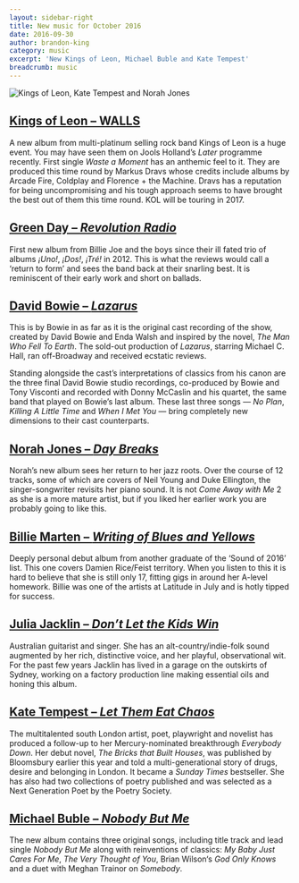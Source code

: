 ```yaml
---
layout: sidebar-right
title: New music for October 2016
date: 2016-09-30
author: brandon-king
category: music
excerpt: 'New Kings of Leon, Michael Buble and Kate Tempest'
breadcrumb: music
---
```


![Kings of Leon, Kate Tempest and Norah Jones](/images/featured/featured-october-music.jpg)

<h2><a href="https://suffolk.spydus.co.uk/cgi-bin/spydus.exe/ENQ/OPAC/BIBENQ/22712774?QRY=CTIBIB%3C%20IRN(23931690)&QRYTEXT=Walls%20%5Bsound%20recording%5D">Kings of Leon – </cite>WALLS</cite></a></h2>

A new album from multi-platinum selling rock band Kings of Leon is a huge event. You may have seen them on Jools Holland’s <cite>Later</cite> programme recently. First single <cite>Waste a Moment</cite> has an anthemic feel to it. They are produced this time round by Markus Dravs whose credits include albums by Arcade Fire, Coldplay and Florence + the Machine. Dravs has a reputation for being uncompromising and his tough approach seems to have brought the best out of them this time round. KOL will be touring in 2017.

<h2><a href="https://suffolk.spydus.co.uk/cgi-bin/spydus.exe/ENQ/OPAC/BIBENQ/20588885?QRY=CTIBIB%3C%20IRN(67689218)&QRYTEXT=Revolution%20radio%20%5Bsound%20recording%5D">Green Day – <cite>Revolution Radio</cite></a></h2>

First new album from Billie Joe and the boys since their ill fated trio of albums <cite>¡Uno!</cite>, <cite>¡Dos!</cite>, <cite>¡Tré!</cite> in 2012. This is what the reviews would call a ‘return to form’ and sees the band back at their snarling best. It is reminiscent of their early work and short on ballads.

<h2><a href="https://suffolk.spydus.co.uk/cgi-bin/spydus.exe/ENQ/OPAC/BIBENQ/22715756?QRY=CTIBIB%3C%20IRN(20511185)&QRYTEXT=Lazarus%20%5Bsound%20recording%5D">David Bowie – <cite>Lazarus</cite></a></h2>

This is by Bowie in as far as it is the original cast recording of the show, created by David Bowie and Enda Walsh and inspired by the novel, <cite>The Man Who Fell To Earth</cite>. The sold-out production of <cite>Lazarus</cite>, starring Michael C. Hall, ran off-Broadway and received ecstatic reviews.

Standing alongside the cast’s interpretations of classics from his canon are the three final David Bowie studio recordings, co-produced by Bowie and Tony Visconti and recorded with Donny McCaslin and his quartet, the same band that played on Bowie’s last album. These last three songs — <cite>No Plan</cite>, <cite>Killing A Little Time</cite> and <cite>When I Met You</cite> — bring completely new dimensions to their cast counterparts.


<h2><a href="https://suffolk.spydus.co.uk/cgi-bin/spydus.exe/ENQ/OPAC/BIBENQ/20590061?QRY=CTIBIB%3C%20IRN(67407012)&QRYTEXT=Day%20breaks%20%5Bsound%20recording%5D">Norah Jones – <cite>Day Breaks</cite></a></h2>

Norah’s new album sees her return to her jazz roots. Over the course of 12 tracks, some of which are covers of Neil Young and Duke Ellington, the singer-songwriter revisits her piano sound. It is not <cite>Come Away with Me</cite> 2 as she is a more mature artist, but if you liked her earlier work you are probably going to like this.

<h2><a href="https://suffolk.spydus.co.uk/cgi-bin/spydus.exe/ENQ/OPAC/BIBENQ/20606890?QRY=CTIBIB%3C%20IRN(67088040)&QRYTEXT=Writing%20of%20blues%20and%20yellows%20%5Bsound%20recording%5D">Billie Marten – <cite>Writing of Blues and Yellows</cite></a></h2>

Deeply personal debut album from another graduate of the ‘Sound of 2016’ list. This one covers Damien Rice/Feist territory. When you listen to this it is hard to believe that she is still only 17, fitting gigs in around her A-level homework. Billie was one of the artists at Latitude in July and is hotly tipped for success.

<h2><a href="https://suffolk.spydus.co.uk/cgi-bin/spydus.exe/ENQ/OPAC/BIBENQ/20676929?QRY=CTIBIB%3C%20IRN(66833144)&QRYTEXT=Don%27t%20let%20the%20kids%20win%20%5Bsound%20recording%5D">Julia Jacklin – <cite>Don’t Let the Kids Win</cite></a></h2>

Australian guitarist and singer. She has an alt-country/indie-folk sound augmented by her rich, distinctive voice, and her playful, observational wit. For the past few years Jacklin has lived in a garage on the outskirts of Sydney, working on a factory production line making essential oils and honing this album.

<h2><a href="https://suffolk.spydus.co.uk/cgi-bin/spydus.exe/ENQ/OPAC/BIBENQ/20679633?QRY=CTIBIB%3C%20IRN(67689329)&QRYTEXT=Let%20them%20eat%20chaos%20%5Bsound%20recording%5D">Kate Tempest – <cite>Let Them Eat Chaos</cite></a></h2>

The multitalented south London artist, poet, playwright and novelist has produced a follow-up to her Mercury-nominated breakthrough <cite>Everybody Down</cite>. Her debut novel, <cite>The Bricks that Built Houses</cite>, was published by Bloomsbury earlier this year and told a multi-generational story of drugs, desire and belonging in London. It became a <cite>Sunday Times</cite> bestseller. She has also had two collections of poetry published and was selected as a Next Generation Poet by the Poetry Society.

<h2><a href="https://suffolk.spydus.co.uk/cgi-bin/spydus.exe/ENQ/OPAC/BIBENQ/20681727?QRY=CTIBIB%3C%20IRN(67407736)&QRYTEXT=Nobody%20but%20me%20%5Bsound%20recording%5D">Michael Buble – <cite>Nobody But Me</cite></a></h2>

The new album contains three original songs, including title track and lead single <cite>Nobody But Me</cite> along with reinventions of classics: <cite>My Baby Just Cares For Me</cite>, <cite>The Very Thought of You</cite>, Brian Wilson‘s <cite>God Only Knows</cite> and a duet with Meghan Trainor on <cite>Somebody</cite>.

